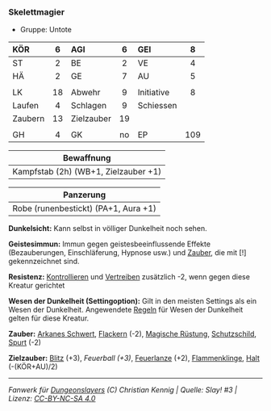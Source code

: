 ### Skelettmagier

- Gruppe: Untote

| KÖR     |  6  | AGI        |  6  | GEI        |  8  |
| :------ | :-: | :--------- | :-: | :--------- | :-: |
| ST      |  2  | BE         |  2  | VE         |  4  |
| HÄ      |  2  | GE         |  7  | AU         |  5  |
|         |     |            |     |            |     |
| LK      | 18  | Abwehr     |  9  | Initiative |  8  |
| Laufen  |  4  | Schlagen   |  9  | Schiessen  |     |
| Zaubern | 13  | Zielzauber | 19  |            |     |
|         |     |            |     |            |     |
| GH      |  4  | GK         | no  | EP         | 109 |

|              Bewaffnung              |
| :----------------------------------: |
| Kampfstab (2h) (WB+1, Zielzauber +1) |

|              Panzerung               |
| :----------------------------------: |
| Robe (runenbestickt) (PA+1, Aura +1) |

**Dunkelsicht:** Kann selbst in völliger Dunkelheit noch sehen.

**Geistesimmun:** Immun gegen geistesbeeinflussende Effekte (Bezauberungen, Einschläferung, Hypnose usw.) und [Zauber](../../fanwerk/zauber/zauber.md), die mit [!] gekennzeichnet sind.

**Resistenz:** [Kontrollieren](../../grw/zauber/kontrollieren.md) und [Vertreiben](../../grw/zauber/vertreiben.md) zusätzlich -2, wenn gegen diese Kreatur gerichtet

**Wesen der Dunkelheit (Settingoption):** Gilt in den meisten Settings als ein Wesen der Dunkelheit. Angewendete [Regeln](../../grw/regeln-proben.md) für Wesen der Dunkelheit gelten für diese Kreatur.

**Zauber:** [Arkanes Schwert](../../grw/zauber/arkanes-schwert.md), [Flackern](../../grw/zauber/flackern.md) (-2), [Magische Rüstung](../../grw/zauber/magische-ruestung.md), [Schutzschild](../../grw/zauber/schutzschild.md), [Spurt](../../grw/zauber/spurt.md) (-2)

**Zielzauber:** [Blitz](../../grw/zauber/blitz.md) (+3), _Feuerball (+3)_, [Feuerlanze](../../grw/zauber/feuerlanze.md) (+2), [Flammenklinge](../../grw/zauber/flammenklinge.md), [Halt](../../grw/zauber/halt.md) (-(KÖR+AU)/2)

---

_Fanwerk für [Dungeonslayers](https://www.dungeonslayers.net/) (C) Christian Kennig | Quelle: Slay! #3 | Lizenz: [CC-BY-NC-SA 4.0](https://creativecommons.org/licenses/by-nc-sa/4.0/deed.de)_
